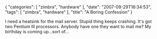 {
    "categories": [
        "zimbra", 
        "hardware"
    ], 
    "date": "2007-09-29T16:34:53", 
    "tags": [
        "zimbra", 
        "hardware"
    ], 
    "title": "A Boring Confession"
}

I need a heatsink for the mail server. Stupid thing keeps crashing. It's got two Pentium III processors. Anybody have one they want to mail me? My birthday is coming up...sort of...